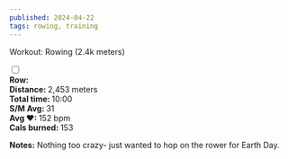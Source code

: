 ```yaml
---
published: 2024-04-22
tags: rowing, training
---
```

<!-- The label acts as the "button" -->
<label for="expandGrid420" class="grid-label">Workout: Rowing (2.4k meters)</label>

<!-- The checkbox is hidden but its state is used to control the grid -->
<input type="checkbox" id="expandGrid420" class="grid-toggle" />

<!-- The grid container -->
<div class="grid">
  <div class="grid-inner">
<b>Row:</b><br>
 <b>Distance: </b>2,453 meters<br>
 <b>Total time: </b>10:00<br>
 <b>S/M Avg: </b>31<br>
 <b>Avg &hearts;: </b>152 bpm<br>
 <b>Cals burned: </b>153<br>

<b>Notes:</b> Nothing too crazy- just wanted to hop on the rower for Earth Day.
  </div>
  </div>
</div>